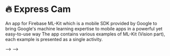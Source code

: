 # 🔥 Express Cam
An app for Firebase ML-Kit which is a mobile SDK provided by Google to bring Google's machine learning expertise to mobile apps in a powerful yet easy-to-use way
The app contains various examples of ML-Kit (Vision part), each example is presented as a single activity.

<!-- > ML-kit is in beta release for now 👩‍🔬

<!-- ## 📱 About the app

<!-- ## 💫 Available Examples

### 📸 Camera
- [📷 CameraX example](app/src/main/java/com/asmaamir/mlkitdemo/CameraX): Preview, Capture and Analyze functionalities 🤹‍♀️ 

### 💼 ML Kit Models
- [👩‍🚀 Real time face detection](app/src/main/java/com/asmaamir/mlkitdemo/RealTimeFaceDetection): Contour detecting 
- [🎴 Face detection from a picked image](app/src/main/java/com/asmaamir/mlkitdemo/CaptureFaceDetection): Contour, landmarks and face classification
- [🕵️‍♀️ Face detection and tracking](app/src/main/java/com/asmaamir/mlkitdemo/FaceTracking): Tracking faces over frames
- [🌞 Real time object detection](app/src/main/java/com/asmaamir/mlkitdemo/RealTimeObjectDetection): Object detection and classification

### 🚀 Custom Models (Local 📍)
- [🕵️‍♀️ Object Detection](app/src/main/java/com/asmaamir/mlkitdemo/CustomModelDetection)
> Still has drawing issue 🙄

#### 🎁 Used Models
- Object Detection: [👀 COCO SSD MobileNet v1](https://www.tensorflow.org/lite/models/object_detection/overview#performance_benchmarks) -->

<!-- ## 🛑 Note
- 👮‍♀️ Presented codes are not optimized, since it is a demo it aims **simplicity**
- 🔎 Check out best practices that will be suitable to your project

## 🐞 Known Bug
- 🙄 Face contour detection functionality can detect contours of an only single face in the image 
  - [👀 Stack Overflow](https://stackoverflow.com/q/57203678)
- 👩‍💻 Please tell me if you have a solution

## 🤳 Screenshots
### 📝 Nav Menu
<div float="left">
	<img src="./res/all.png" width="200" />
</div>

### 👩‍🚀 Real Time Face Detection
<div float="left">
	<img src="./res/realtime_face_detection.png" width="200" />
</div>

### 🎴 Face Detection From a Picked Image
<div float="left">
	<img src="./res/pick_face_detection.png" width="200" />
</div>

### 🌞 Real Time Object Detection
<div float="left">
	<img src="./res/object_detection.png" width="200" />
</div>


### 🕵️‍♀️ Face Detection and Tracking
<div float="left">
	<img src="./res/track.gif" width="200" />
</div>

### 🚀 Custom Object Detection
<div float="left">
	<img src="./res/custom_det.jpg" width="200" />
</div>


## 💼 Contact and Support
Find me on [LinkedIn](https://www.linkedin.com/in/asmaamirkhan/) and feel free to mail me, [Asmaa 🦋](mailto:asmaamirkhan.am@gmail.com)
 -->
 --> -->
